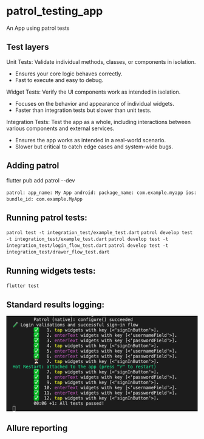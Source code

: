 # patrol_testing_app

An App using patrol tests

## Test layers

Unit Tests: Validate individual methods, classes, or components in isolation.

-    Ensures your core logic behaves correctly.
-    Fast to execute and easy to debug.

Widget Tests: Verify the UI components work as intended in isolation.

-    Focuses on the behavior and appearance of individual widgets.
-    Faster than integration tests but slower than unit tests.

Integration Tests: Test the app as a whole, including interactions between various components and external services.

-    Ensures the app works as intended in a real-world scenario.
-    Slower but critical to catch edge cases and system-wide bugs.

## Adding patrol

flutter pub add patrol --dev

`patrol:
    app_name: My App
    android:
    package_name: com.example.myapp
    ios:
        bundle_id: com.example.MyApp`

## Running patrol tests:

`patrol test -t integration_test/example_test.dart`
`patrol develop test -t integration_test/example_test.dart`
`patrol develop test -t integration_test/login_flow_test.dart`
`patrol develop test -t integration_test/drawer_flow_test.dart`

## Running widgets tests:

`flutter test`

## Standard results logging:

![alt text](<Screenshot 2025-01-10 at 11.02.52.png>)

## Allure reporting

